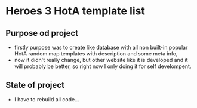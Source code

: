 # Heroes 3 HotA template list

## Purpose od project

- firstly purpose was to create like database with all non built-in popular HotA random map templates with description and some meta info,
- now it didn't really change, but other website like it is developed and it will probably be better, so right now I only doing it for self develompent.

## State of project

- I have to rebuild all code…
